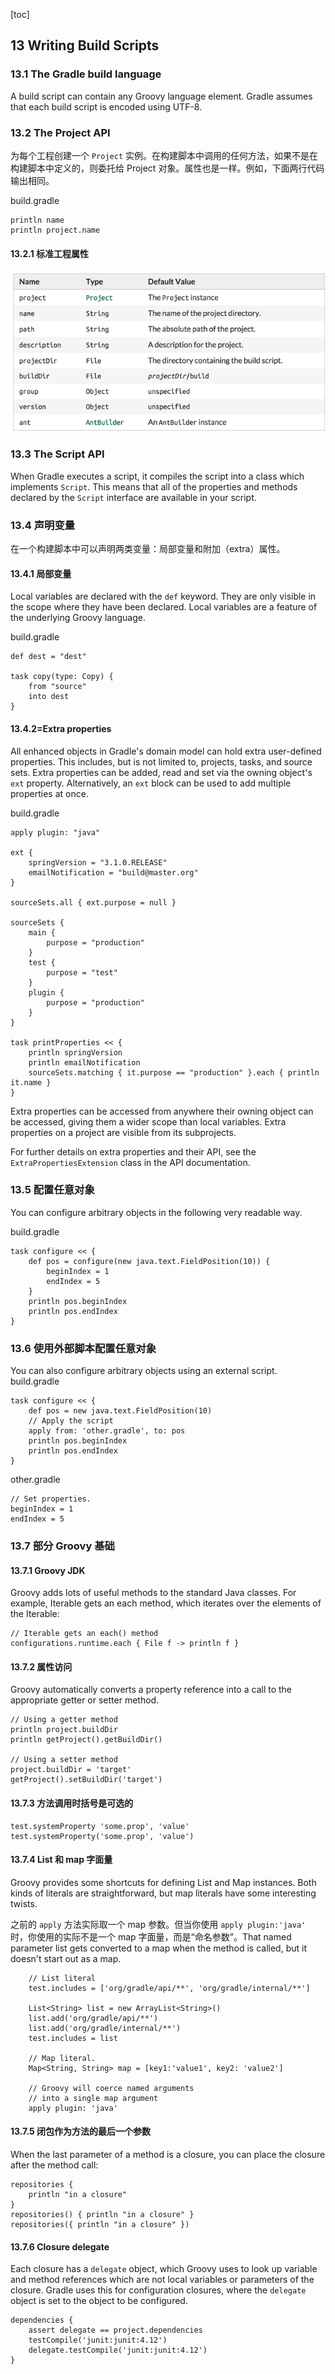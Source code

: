 [toc]

## 13 Writing Build Scripts

### 13.1 The Gradle build language

A build script can contain any Groovy language element. Gradle assumes that each build script is encoded using UTF-8.

### 13.2 The Project API

为每个工程创建一个 `Project` 实例。在构建脚本中调用的任何方法，如果不是在构建脚本中定义的，则委托给 Project 对象。属性也是一样。例如，下面两行代码输出相同。

build.gradle

```
println name
println project.name
```

#### 13.2.1 标准工程属性

![](img/t13-1.png)

### 13.3 The Script API

When Gradle executes a script, it compiles the script into a class which implements `Script`. This means that all of the properties and methods declared by the `Script` interface are available in your script.

### 13.4 声明变量

在一个构建脚本中可以声明两类变量：局部变量和附加（extra）属性。

#### 13.4.1 局部变量

Local variables are declared with the `def` keyword. They are only visible in the scope where they have been declared. Local variables are a feature of the underlying Groovy language.

build.gradle

```
def dest = "dest"

task copy(type: Copy) {
    from "source"
    into dest
}
```

#### 13.4.2=Extra properties

All enhanced objects in Gradle's domain model can hold extra user-defined properties. This includes, but is not limited to, projects, tasks, and source sets. Extra properties can be added, read and set via the owning object's `ext` property. Alternatively, an `ext` block can be used to add multiple properties at once.

build.gradle

```
apply plugin: "java"

ext {
    springVersion = "3.1.0.RELEASE"
    emailNotification = "build@master.org"
}

sourceSets.all { ext.purpose = null }

sourceSets {
    main {
        purpose = "production"
    }
    test {
        purpose = "test"
    }
    plugin {
        purpose = "production"
    }
}

task printProperties << {
    println springVersion
    println emailNotification
    sourceSets.matching { it.purpose == "production" }.each { println it.name }
}
```

Extra properties can be accessed from anywhere their owning object can be accessed, giving them a wider scope than local variables. Extra properties on a project are visible from its subprojects.

For further details on extra properties and their API, see the `ExtraPropertiesExtension` class in the API documentation.

### 13.5 配置任意对象

You can configure arbitrary objects in the following very readable way.

build.gradle

```
task configure << {
    def pos = configure(new java.text.FieldPosition(10)) {
        beginIndex = 1
        endIndex = 5
    }
    println pos.beginIndex
    println pos.endIndex
}
```

### 13.6 使用外部脚本配置任意对象

You can also configure arbitrary objects using an external script.
build.gradle

```
task configure << {
    def pos = new java.text.FieldPosition(10)
    // Apply the script
    apply from: 'other.gradle', to: pos
    println pos.beginIndex
    println pos.endIndex
}
```

other.gradle

```
// Set properties.
beginIndex = 1
endIndex = 5
```

### 13.7 部分 Groovy 基础

#### 13.7.1 Groovy JDK

Groovy adds lots of useful methods to the standard Java classes. For example, Iterable gets an each method, which iterates over the elements of the Iterable:

```
// Iterable gets an each() method
configurations.runtime.each { File f -> println f }
```

#### 13.7.2 属性访问

Groovy automatically converts a property reference into a call to the appropriate getter or setter method.

```
// Using a getter method
println project.buildDir
println getProject().getBuildDir()

// Using a setter method
project.buildDir = 'target'
getProject().setBuildDir('target')
```

#### 13.7.3 方法调用时括号是可选的

```
test.systemProperty 'some.prop', 'value'
test.systemProperty('some.prop', 'value')
```

#### 13.7.4 List 和 map 字面量

Groovy provides some shortcuts for defining List and Map instances. Both kinds of literals are straightforward, but map literals have some interesting twists.

之前的 `apply` 方法实际取一个 map 参数。但当你使用 `apply plugin:'java'` 时，你使用的实际不是一个 map 字面量，而是“命名参数”。That named parameter list gets converted to a map when the method is called, but it doesn't start out as a map.

```
    // List literal
    test.includes = ['org/gradle/api/**', 'org/gradle/internal/**']

    List<String> list = new ArrayList<String>()
    list.add('org/gradle/api/**')
    list.add('org/gradle/internal/**')
    test.includes = list

    // Map literal.
    Map<String, String> map = [key1:'value1', key2: 'value2']

    // Groovy will coerce named arguments
    // into a single map argument
    apply plugin: 'java'
```

#### 13.7.5 闭包作为方法的最后一个参数

When the last parameter of a method is a closure, you can place the closure after the method call:

```
repositories {
    println "in a closure"
}
repositories() { println "in a closure" }
repositories({ println "in a closure" })
```

#### 13.7.6 Closure delegate

Each closure has a `delegate` object, which Groovy uses to look up variable and method references which are not local variables or parameters of the closure. Gradle uses this for configuration closures, where the `delegate` object is set to the object to be configured.

```
dependencies {
    assert delegate == project.dependencies
    testCompile('junit:junit:4.12')
    delegate.testCompile('junit:junit:4.12')
}
```
